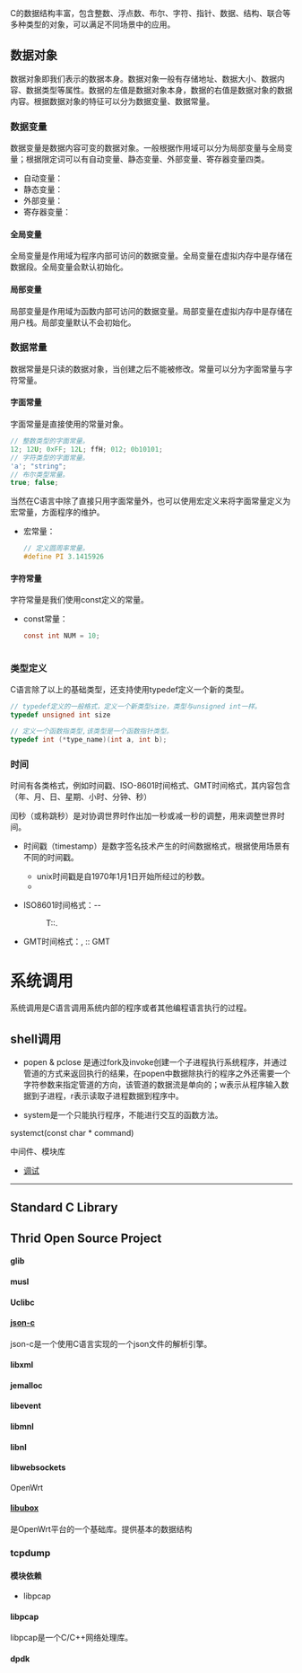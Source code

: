 C的数据结构丰富，包含整数、浮点数、布尔、字符、指针、数据、结构、联合等多种类型的对象，可以满足不同场景中的应用。

## 数据对象

数据对象即我们表示的数据本身。数据对象一般有存储地址、数据大小、数据内容、数据类型等属性。数据的左值是数据对象本身，数据的右值是数据对象的数据内容。根据数据对象的特征可以分为数据变量、数据常量。

### 数据变量

数据变量是数据内容可变的数据对象。一般根据作用域可以分为局部变量与全局变量；根据限定词可以有自动变量、静态变量、外部变量、寄存器变量四类。

* 自动变量：
* 静态变量：
* 外部变量：
* 寄存器变量：

#### 全局变量

全局变量是作用域为程序内部可访问的数据变量。全局变量在虚拟内存中是存储在数据段。全局变量会默认初始化。

#### 局部变量

局部变量是作用域为函数内部可访问的数据变量。局部变量在虚拟内存中是存储在用户栈。局部变量默认不会初始化。

### 数据常量

数据常量是只读的数据对象，当创建之后不能被修改。常量可以分为字面常量与字符常量。

#### 字面常量

字面常量是直接使用的常量对象。

```c
// 整数类型的字面常量。
12; 12U; 0xFF; 12L; ffH; 012; 0b10101; 
// 字符类型的字面常量。
'a'; "string";
// 布尔类型常量。
true; false;   
```

当然在C语言中除了直接只用字面常量外，也可以使用宏定义来将字面常量定义为宏常量，方面程序的维护。

* 宏常量：

  ```c
  // 定义圆周率常量。
  #define PI 3.1415926
  ```

#### 字符常量

字符常量是我们使用const定义的常量。

* const常量：

  ```c
  const int NUM = 10;



### 类型定义

C语言除了以上的基础类型，还支持使用typedef定义一个新的类型。

```c
// typedef定义的一般格式，定义一个新类型size，类型与unsigned int一样。
typedef unsigned int size

// 定义一个函数指类型,该类型是一个函数指针类型。
typedef int (*type_name)(int a, int b);
```



### 时间

时间有各类格式，例如时间戳、ISO-8601时间格式、GMT时间格式，其内容包含（年、月、日、星期、小时、分钟、秒）


闰秒（或称跳秒）是对协调世界时作出加一秒或减一秒的调整，用来调整世界时间。

* 时间戳（timestamp）是数字签名技术产生的时间数据格式，根据使用场景有不同的时间戳。

  * unix时间戳是自1970年1月1日开始所经过的秒数。
  *

* ISO8601时间格式：<yyyy>-<MM>-<dd>T<HH>:<mm>:<ss>.<SSS><XXX>
* GMT时间格式：<EEE>,<d> <MMM> <yyyy> <HH>:<mm>:<ss> GMT


# 系统调用

系统调用是C语言调用系统内部的程序或者其他编程语言执行的过程。

## shell调用

* popen & pclose 是通过fork及invoke创建一个子进程执行系统程序，并通过管道的方式来返回执行的结果，在popen中数据除执行的程序之外还需要一个字符参数来指定管道的方向，该管道的数据流是单向的；w表示从程序输入数据到子进程，r表示读取子进程数据到程序中。

* system是一个只能执行程序，不能进行交互的函数方法。

systemct(const char * command)


中间件、模块库



* [调试](./debug.md)



----



## Standard C Library




## Thrid Open Source Project


#### glib

#### musl

#### Uclibc


#### [json-c](./tri-json-c/README.md) 

json-c是一个使用C语言实现的一个json文件的解析引擎。

#### libxml


#### jemalloc


#### libevent

#### libmnl

#### libnl


#### libwebsockets

 OpenWrt

#### [libubox](./tri-libubox/README.md) 

是OpenWrt平台的一个基础库。提供基本的数据结构




### tcpdump


#### 模块依赖

* libpcap

#### libpcap

libpcap是一个C/C++网络处理库。

#### dpdk
